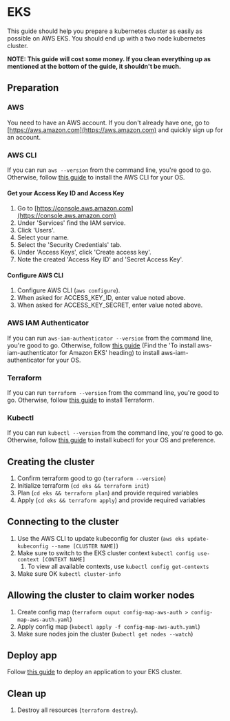 # EKS

This guide should help you prepare a kubernetes cluster as easily as possible on AWS EKS. You should end up with a two node kubernetes cluster.

**NOTE: This guide will cost some money. If you clean everything up as mentioned at the bottom of the guide, it shouldn't be much.**

## Preparation

### AWS

You need to have an AWS account. If you don't already have one, go to [https://aws.amazon.com](https://aws.amazon.com) and quickly sign up for an account.

### AWS CLI

If you can run `aws --version` from the command line, you're good to go. Otherwise, follow [this guide](https://docs.aws.amazon.com/cli/latest/userguide/installing.html) to install the AWS CLI for your OS.

#### Get your Access Key ID and Access Key

1. Go to [https://console.aws.amazon.com](https://console.aws.amazon.com)
2. Under 'Services' find the IAM service.
3. Click 'Users'.
4. Select your name.
5. Select the 'Security Credentials' tab.
6. Under 'Access Keys', click 'Create access key'.
7. Note the created 'Access Key ID' and 'Secret Access Key'.

#### Configure AWS CLI

1. Configure AWS CLI (`aws configure`).
2. When asked for ACCESS_KEY_ID, enter value noted above.
3. When asked for ACCESS_KEY_SECRET, enter value noted above.

### AWS IAM Authenticator

If you can run `aws-iam-authenticator --version` from the command line, you're good to go. Otherwise, follow [this guide](https://docs.aws.amazon.com/eks/latest/userguide/configure-kubectl.html) (Find the 'To install aws-iam-authenticator for Amazon EKS' heading) to install aws-iam-authenticator for your OS.

### Terraform

If you can run `terraform --version` from the command line, you're good to go. Otherwise, follow [this guide](https://www.terraform.io/intro/getting-started/install.html) to install Terraform.

### Kubectl

If you can run `kubectl --version` from the command line, you're good to go. Otherwise, follow [this guide](https://kubernetes.io/docs/tasks/tools/install-kubectl/) to install kubectl for your OS and preference.

## Creating the cluster

1. Confirm terraform good to go (`terraform --version`)
2. Initialize terraform (`cd eks && terraform init`)
3. Plan (`cd eks && terraform plan`) and provide required variables
4. Apply (`cd eks && terraform apply`) and provide required variables

## Connecting to the cluster

1. Use the AWS CLI to update kubeconfig for cluster (`aws eks update-kubeconfig --name [CLUSTER NAME]`)
2. Make sure to switch to the EKS cluster context `kubectl config use-context [CONTEXT NAME]`
    1. To view all available contexts, use `kubectl config get-contexts`
3. Make sure OK `kubectl cluster-info`

## Allowing the cluster to claim worker nodes

1. Create config map (`terraform ouput config-map-aws-auth > config-map-aws-auth.yaml`)
2. Apply config map (`kubectl apply -f config-map-aws-auth.yaml`)
3. Make sure nodes join the cluster (`kubectl get nodes --watch`)

## Deploy app

Follow [this guide](./../app/README.md) to deploy an application to your EKS cluster.

## Clean up

1. Destroy all resources (`terraform destroy`).
